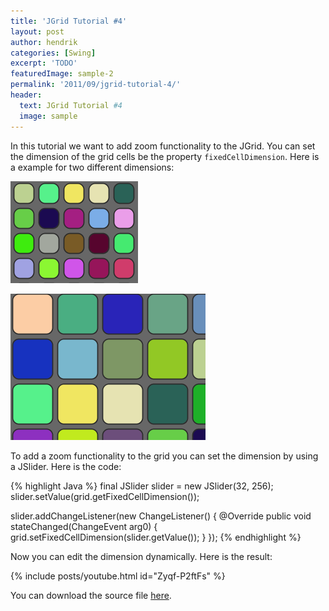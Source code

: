 ```yaml
---
title: 'JGrid Tutorial #4'
layout: post
author: hendrik
categories: [Swing]
excerpt: 'TODO'
featuredImage: sample-2
permalink: '2011/09/jgrid-tutorial-4/'
header:
  text: JGrid Tutorial #4
  image: sample
---
```

In this tutorial we want to add zoom functionality to the JGrid. You can set the dimension of the grid cells be the property `fixedCellDimension`. Here is a example for two different dimensions:

![tutorial4-1](/assets/posts/guigarage-legacy/tutorial4-1.png)

![tutorial4-2](/assets/posts/guigarage-legacy/tutorial4-2.png)

To add a zoom functionality to the grid you can set the dimension by using a JSlider. Here is the code:

{% highlight Java %}
final JSlider slider = new JSlider(32, 256);
slider.setValue(grid.getFixedCellDimension());

slider.addChangeListener(new ChangeListener() {
  @Override
  public void stateChanged(ChangeEvent arg0) {
    grid.setFixedCellDimension(slider.getValue());
  }
});
{% endhighlight %}

Now you can edit the dimension dynamically. Here is the result:

{% include posts/youtube.html id="Zyqf-P2ftFs" %}

You can download the source file [here](/assets/downloads/jgrid/tutorial4.java).
